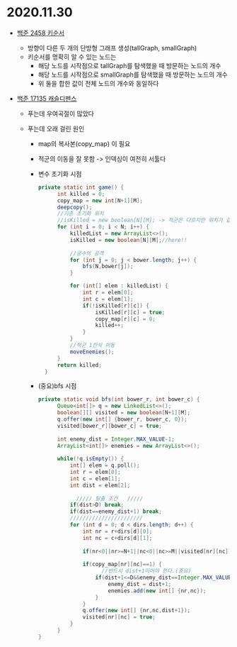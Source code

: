 # 2020.11.30

- [백준 2458 키순서](https://www.acmicpc.net/problem/2458)
  - 방향이 다른 두 개의 단방형 그래프 생성(tallGraph, smallGraph)
  - 키순서를 명확히 알 수 있는 노드는 
    - 해당 노드를 시작점으로 tallGraph를 탐색했을 때 방문하는 노드의 개수
    - 해당 노드를 시작점으로 smallGraph를 탐색했을 때 방문하는 노드의 개수
    - 위 둘을 합한 값이 전체 노드의 개수와 동일하다



- [백준 17135 캐슬디펜스](https://www.acmicpc.net/problem/17135)

  - 푸는데 우여곡절이 많았다

  - 푸는데 오래 걸린 원인

    - map의 복사본(copy_map) 이 필요

    - 적군의 이동을 잘 못함 -> 인덱싱이 여전히 서툴다

    - 변수 초기화 시점

      ```java
      private static int game() {
      		int killed = 0;
      		copy_map = new int[N+1][M];
      		deepcopy();
          	//기존 초기화 위치
      		//isKilled = new boolean[N][M]; -> 적군은 다르지만 위치가 같은 경우 판별 불가
      		for (int i = 0; i < N; i++) {
      			killedList = new ArrayList<>();
      			isKilled = new boolean[N][M];//here!!
      			
      			//궁수의 공격
      			for (int j = 0; j < bower.length; j++) {
      				bfs(N,bower[j]);
      			}
      
      			for (int[] elem : killedList) {
      				int r = elem[0];
      				int c = elem[1];
      				if(!isKilled[r][c]) {
      					isKilled[r][c] = true;
      					copy_map[r][c] = 0;
      					killed++;
      				}
      			}
      			//적군 1칸식 이동
      			moveEnemies();
      		}
      		return killed;
      	}
      ```

      

    - (중요)bfs 시점

      ```java
      private static void bfs(int bower_r, int bower_c) {
      		Queue<int[]> q = new LinkedList<>();
      		boolean[][] visited = new boolean[N+1][M];
      		q.offer(new int[] {bower_r, bower_c, 0});
      		visited[bower_r][bower_c] = true;
      		
      		int enemy_dist = Integer.MAX_VALUE-1;
      		ArrayList<int[]> enemies = new ArrayList<>();
          
      		while(!q.isEmpty()) {
      			int[] elem = q.poll();
      			int r = elem[0];
      			int c = elem[1];
      			int dist = elem[2];
      			
                  /////	탈출 조건	/////
      			if(dist>D) break;
      			if(dist==enemy_dist+1) break;
      			///////////////////////
      			for (int d = 0; d < dirs.length; d++) {
      				int nr = r+dirs[d][0];
      				int nc = c+dirs[d][1];
      			
      				if(nr<0||nr>=N+1||nc<0||nc>=M||visited[nr][nc]) continue;
      				
      				if(copy_map[nr][nc]==1) {
                          //반드시 dist+1이어야 한다.(중요)
      					if(dist+1<=D&&enemy_dist==Integer.MAX_VALUE-1||dist+1 == enemy_dist) {
      						enemy_dist = dist+1;
      						enemies.add(new int[] {nr,nc});
      					}
      				}
      				q.offer(new int[] {nr,nc,dist+1});
      				visited[nr][nc] = true;
      			}
      		}
      }
      ```

      